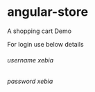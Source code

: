 # angular-store
A shopping cart Demo


For login use below details

######  username  xebia
 
######  password  xebia
